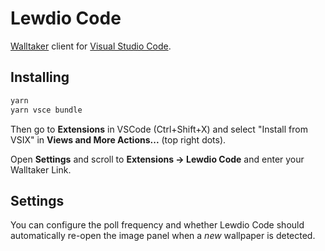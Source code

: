 # Lewdio Code

[Walltaker](https://walltaker.joi.how/) client for [Visual Studio Code](https://code.visualstudio.com/).

## Installing

```bash
yarn
yarn vsce bundle
```

Then go to **Extensions** in VSCode (Ctrl+Shift+X) and select "Install from VSIX" in
**Views and More Actions...** (top right dots).

Open **Settings** and scroll to **Extensions -> Lewdio Code** and enter your Walltaker Link.

## Settings

You can configure the poll frequency and whether Lewdio Code should automatically re-open the image
panel when a _new_ wallpaper is detected.